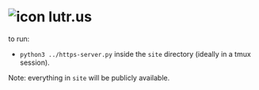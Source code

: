 # ![icon](site/favicon.ico?raw=true "lutrus") lutr.us

to run:
* `python3 ../https-server.py` inside the `site` directory (ideally in a tmux session).

Note: everything in `site` will be publicly available.
